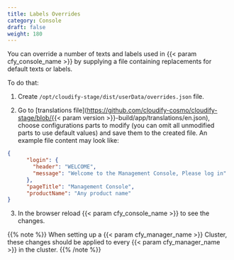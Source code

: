 ```yaml
---
title: Labels Overrides
category: Console
draft: false
weight: 180
---
```


You can override a number of texts and labels used in {{< param cfy_console_name >}} by supplying a file containing replacements for default texts or labels.

To do that:

1. Create `/opt/cloudify-stage/dist/userData/overrides.json` file.

2. Go to [translations file](https://github.com/cloudify-cosmo/cloudify-stage/blob/{{< param version >}}-build/app/translations/en.json), 
   choose configurations parts to modify (you can omit all unmodified parts to use default values) and save them to 
   the created file. An example file content may look like:

```json
{
      "login": {
        "header": "WELCOME",
        "message": "Welcome to the Management Console, Please log in"
      },
      "pageTitle": "Management Console",
      "productName": "Any product name"
}
```

3. In the browser reload {{< param cfy_console_name >}} to see the changes.

{{% note %}}
When setting up a {{< param cfy_manager_name >}} Cluster, these changes should be applied to every 
{{< param cfy_manager_name >}} in the cluster.
{{% /note %}}
